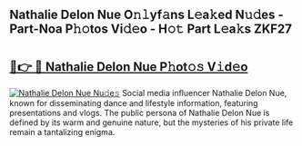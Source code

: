 ## Nathalie Delon Nue O𝚗𝚕yf𝚊ns L𝚎a𝚔ed N𝚞𝚍es - Part-Noa P𝚑𝚘tos Vi𝚍𝚎o - H𝚘𝚝 Part L𝚎a𝚔s ZKF27

# <h2><a href="http://kf3wqcc.oniu.top/?m=Nathalie+Delon+Nue">🔗👉 🔴 Nathalie Delon Nue P𝚑ot𝚘𝚜 V𝚒d𝚎o</a></h2>

[![Nathalie Delon Nue Nu𝚍e𝚜](https://i.imgur.com/0qMVB7G.gif)](http://kf3wqcc.oniu.top/?m=Nathalie+Delon+Nue)
Social media influencer Nathalie Delon Nue, known for disseminating dance and lifestyle information, featuring presentations and vlogs. The public persona of Nathalie Delon Nue is defined by its warm and genuine nature, but the mysteries of his private life remain a tantalizing enigma.  

